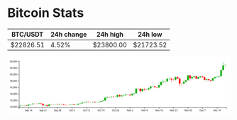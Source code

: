 # Bitcoin Stats

BTC/USDT|24h change|24h high|24h low|
|---|---|---|---|
|$22826.51|4.52%|$23800.00|$21723.52|

<img src="./chart.svg">
